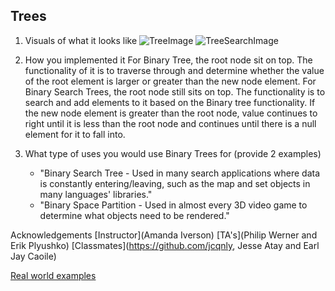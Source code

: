 ## Trees ##

1. Visuals of what it looks like
![TreeImage](asset/BinaryTrees.jpg)
![TreeSearchImage](asset/BinarySearchTrees.jpg)

2. How you implemented it 
For Binary Tree, the root node sit on top. The functionality of it is to traverse through and determine whether the value of the root element is larger or greater than the new node element.
For Binary Search Trees, the root node still sits on top. The functionality is to search and add elements to it based on the Binary tree functionality. If the new node element is greater than the root node, value continues to right until it is less than the root node and continues until there is a null element for it to fall into.

3. What type of uses you would use Binary Trees for (provide 2 examples)
   - "Binary Search Tree - Used in many search applications where data is constantly entering/leaving, such as the map and set objects in many languages' libraries."
   - "Binary Space Partition - Used in almost every 3D video game to determine what objects need to be rendered."

Acknowledgements
[Instructor](Amanda Iverson)
[TA's](Philip Werner and Erik Plyushko)
[Classmates](https://github.com/jcqnly, Jesse Atay and Earl Jay Caoile)

[Real world examples](https://stackoverflow.com/questions/2130416/what-are-the-applications-of-binary-trees)